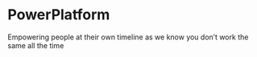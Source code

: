 # PowerPlatform
Empowering people at their own timeline as we know you don’t work the same all the time
